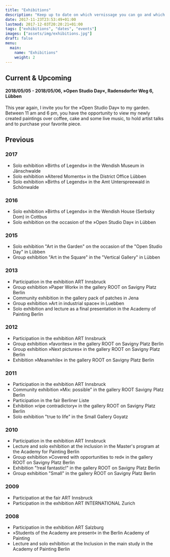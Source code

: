```yaml
---
title: "Exhibitions"
description: "Keep up to date on which vernissage you can go and which exhibitions you can visit soon."
date: 2017-11-23T23:53:49+01:00
lastmod: 2017-12-03T20:20:21+01:00
tags: ["exhibitions", "dates", "events"]
images: ["assets/img/exhibitions.jpg"]
draft: false
menu:
  main:
    name: "Exhibitions"
    weight: 2
---
```


## Current & Upcoming

#### 2018/05/05 - 2018/05/06, »Open Studio Day«, Radensdorfer Weg 6, Lübben

This year again, I invite you for the »Open Studio Day« to my garden. Between 11 am and 6 pm, you have the opportunity to view my newly created paintings over coffee, cake and some live music, to hold artist talks and to purchase your favorite piece.

## Previous

### 2017

- Solo exhibition »Births of Legends« in the Wendish Museum in Jänschwalde
- Solo exhibition »Altered Moments« in the District Office Lübben
- Solo exhibition »Births of Legends« in the Amt Unterspreewald in Schönwalde

### 2016

- Solo exhibition »Births of Legends« in the Wendish House (Serbsky Dom) in Cottbus
- Solo exhibition on the occasion of the »Open Studio Day« in Lübben

### 2015

- Solo exhibition "Art in the Garden" on the occasion of the "Open Studio Day" in Lübben
- Group exhibition "Art in the Square" in the "Vertical Gallery" in Lübben

### 2013

- Participation in the exhibition ART Innsbruck
- Group exhibition »Paper Work« in the gallery ROOT on Savigny Platz Berlin
- Community exhibition in the gallery pack of patches in Jena
- Group exhibition »Art in industrial space« in Luebben
- Solo exhibition and lecture as a final presentation in the Academy of Painting Berlin

### 2012

- Participation in the exhibition ART Innsbruck
- Group exhibition »favorites« in the gallery ROOT on Savigny Platz Berlin
- Group exhibition »Next pictures« in the gallery ROOT on Savigny Platz Berlin
- Exhibition »Meanwhile« in the gallery ROOT on Savigny Platz Berlin

### 2011

- Participation in the exhibition ART Innsbruck
- Community exhibition »Mix: possible" in the gallery ROOT Savigny Platz Berlin
- Participation in the fair Berliner Liste
- Exhibition »ripe contradictory« in the gallery ROOT on Savigny Platz Berlin
- Solo exhibition "true to life" in the Small Gallery Goyatz

### 2010

- Participation in the exhibition ART Innsbruck
- Lecture and solo exhibition at the inclusion in the Master's program at the Academy for Painting Berlin
- Group exhibition »Covered with opportunities to red« in the gallery ROOT on Savigny Platz Berlin
- Exhibition "!real fantastic!" in the gallery ROOT on Savigny Platz Berlin
- Group exhibition "Small" in the gallery ROOT on Savigny Platz Berlin

### 2009

- Participation at the fair ART Innsbruck
- Participation in the exhibition ART INTERNATIONAL Zurich

### 2008

- Participation in the exhibition ART Salzburg
- »Students of the Academy are present« in the Berlin Academy of Painting
- Lecture and solo exhibition at the Inclusion in the main study in the Academy of Painting Berlin